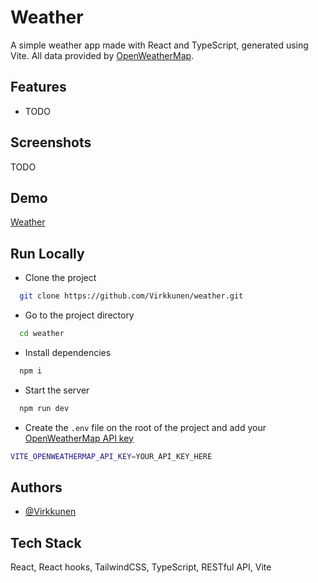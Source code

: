 
# Weather

A simple weather app made with React and TypeScript, generated using Vite.
All data provided by [OpenWeatherMap](https://openweathermap.org).


## Features

- TODO


## Screenshots

TODO


## Demo

[Weather](https://vrkknn.net/weather)


## Run Locally

- Clone the project

```bash
  git clone https://github.com/Virkkunen/weather.git
```

- Go to the project directory

```bash
  cd weather
```

- Install dependencies

```bash
  npm i
```

- Start the server

```bash
  npm run dev
```

- Create the `.env` file on the root of the project and add your [OpenWeatherMap API key](https://home.openweathermap.org/api_keys)
```bash
VITE_OPENWEATHERMAP_API_KEY=YOUR_API_KEY_HERE
```


## Authors

- [@Virkkunen](https://www.github.com/Virkkunen)


## Tech Stack

React, React hooks, TailwindCSS, TypeScript, RESTful API, Vite

